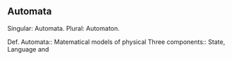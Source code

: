 ## Automata
Singular: Automata.
Plural: Automaton.

Def. Automata:: Matematical models of physical 
Three components:: State, Language and 


